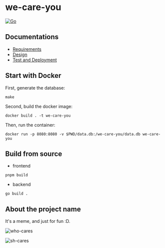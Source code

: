 # we-care-you

[![Go](https://github.com/RainbowDashy/we-care-you/actions/workflows/go.yml/badge.svg)](https://github.com/RainbowDashy/we-care-you/actions/workflows/go.yml)

## Documentations

- [Requirements](https://notes.sjtu.edu.cn/s/JHQRkevIC) 
- [Design](https://notes.sjtu.edu.cn/s/zf9tBCI4J)
- [Test and Deployment](https://notes.sjtu.edu.cn/s/hdGyejDWE)

## Start with Docker

First, generate the database:

```shell
make
```

Second, build the docker image:

```shell
docker build . -t we-care-you
```

Then, run the container:
```shell
docker run -p 8080:8080 -v $PWD/data.db:/we-care-you/data.db we-care-you
```

## Build from source

- frontend

```shell
pnpm build
```

- backend

```shell
go build .
```


## About the project name

It's a meme, and just for fun :D.

![who-cares](https://user-images.githubusercontent.com/12185797/162921900-3f6e8b68-d4dd-466c-a560-6d6fce19b9df.jpeg)

![sh-cares](https://user-images.githubusercontent.com/12185797/162921955-d7c542dc-0691-46d3-b853-40fd7a829201.jpeg)
